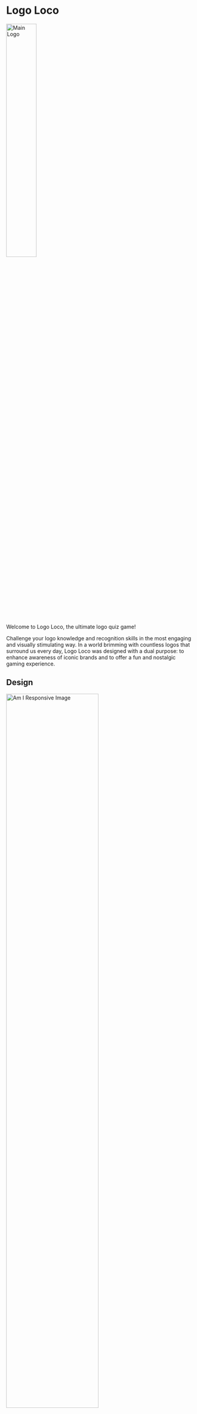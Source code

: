 # Logo Loco

<img src="./assets/images/logo-loco-main-logo.png"
alt="Main Logo" width="40%" height="40%">

<br>

Welcome to Logo Loco, the ultimate logo quiz game!

Challenge your logo knowledge and recognition skills in the most engaging and visually stimulating way. In a world brimming with countless logos that surround us every day, Logo Loco was designed with a dual purpose: to enhance awareness of iconic brands and to offer a fun and nostalgic gaming experience.

## Design

<img src="./assets/images/am-i-responsive.png"
alt="Am I Responsive Image" width="70%" height="70%">

### Colors

<br>

<details>
<summary>Color Palette</summary>

<br>

<img src="./assets/images/color-palette/color-hunt-palette.png"
alt="Color Palette" width="25%" height="25%">

<img src="./assets/images/color-palette/color-codes.png"
alt="Color Palette" width="60%" height="60%">

</details>

<br>

The color scheme for the project was obtained from [Color Hunt](https://colorhunt.co/). This palette was chosen because it has a cool and retro aesthetic that encourages a fun gaming experience while also evoking nostalgia, as if users were playing an old favorite childhood game.

### Fonts

[Google Fonts](https://fonts.google.com/) was used to generate the font family "REM" and in the event that it doesn't load, it will default to "sans-serif". REM was used throughout the project and was chosen because of its clarity and polished appearance. As the project's name implies, it's a "Logo Loco" multiple choice quiz game with a lot of colours to look at and answers to choose from, so I didn't want to overcomplicate the font style and overwhelm the users.

## Wireframes

<br>

<details>
<summary>Home Page</summary>

<img src="./assets/images/homepage-wireframe.png"
alt="Home Page Wireframe" width="60%" height="60%">

</details>

<details>
<summary>Rules & Play Now Page</summary>

<img src="./assets/images/rules-playnow-wireframe.png"
alt="Rules & Play Now Wireframe" width="60%" height="60%">

<br>

</details>
<details>
<summary>Game Page</summary>

<img src="./assets/images/gamepage-wireframe.png"
alt="Game Page Wireframe" width="60%" height="60%">

<br>

</details>
<details>
<summary>End Page</summary>

<img src="./assets/images/endpage-wireframe.png"
alt="End Page Wireframe" width="60%" height="60%">

</details>

<br>

## Features

### Home Page
* Users are greeted with a visually appealing homepage.
* A catchy game title "Logo Loco" and a brief welcome message engage users.
* Users are prompted to enter their name to personalize the experience.
* Clear instructions and a start button guide users to begin the quiz.

<img src="./assets/images/homepage.png"
alt="Home Page" width="60%" height="60%">

### Rules and Play Now Page
* After entering the name, users are taken to the Rules and Play Now page.
* Concise rules explain how to play the game.
* A prominent "Play Now" button invites users to start the quiz.

<img src="./assets/images/rules-and-playnow.png"
alt="Rules and Play Now Page" width="60%" height="60%">
  
### Game Page
* Users are presented with logo images and multiple-choice options.
* The question number and the user's score are displayed.
* Users select answers by clicking on the provided options.
* Immediate feedback is given for correct and incorrect answers using SweetAlert2.
* The game continues until all questions are answered.

<img src="./assets/images/gamepage.png"
alt="Game Page" width="60%" height="60%">

<img src="./assets/images/gamepage-correct.png"
alt="Game Page Correct Answer" width="60%" height="60%">

<img src="./assets/images/gamepage-incorrect.png"
alt="Game Page Incorrect Answer" width="60%" height="60%">

### End Page
* Upon completing the quiz, users are directed to the End Page.
* The final score is displayed along with a trophy icon for added visual appeal.
* Users have the option to play the game again with a "Play Again" button.

<img src="./assets/images/endpage.png"
alt="End Page" width="60%" height="60%">

## Testing

### JSHint

<img src="./assets/images/js-hint.png"
alt="JSHint Validator" width="60%" height="60%">

* Javascript code was validated and passed with no significant issues.

### W3C

<img src="./assets/images/w3c.png"
alt="W3C Validator" width="60%" height="60%">

* HTML Code was validated and passed with no significant issues.

### Jigsaw

<img src="./assets/images/jigsaw.png"
alt="Jigsaw Validator" width="60%" height="60%">

* CSS Code was validated and passed with no significant issues.

## Technology Used

* HTML, CSS & Javascript.
* [Google Fonts](https://fonts.google.com/) - Rem Font Family
* [Font Awesome](https://fontawesome.com/) - Logos used
* [Codeanywhere](https://codeanywhere.com/) - Cloud IDE
* [GitHub](https://github.com/) - Repositories
* [Color Hunt](https://colorhunt.co/) - Color Palette
* [Ui.Dev](https://ui.dev/amiresponsive/) - Responsive Sample Image
* [SweetAlerts2](https://sweetalert2.github.io/) - Answer Feedback Functionality
* [Balsamiq](https://balsamiq.com/) - Wireframes
* [Bootstrap](https://getbootstrap.com/) - Layout Responsiveness

## Deployment

The site was deployed to GitHub Pages. The deployment steps as follows:

* In the [GitHub Repository](https://github.com/IanaLois/CI-PP2-Logo-Loco), navigate to the Settings tab.
* From the source section drop-down menu, select the **Main** Branch, then click "Save".
* The page will be automatically refreshed with a detailed ribbon display to indicate the successful deployment.

The live link can be found [here]()

## Credits

### Content
* Allow some HTML elements in markdown lint rule MD033 was taken from [Stack Overflow](https://stackoverflow.com/questions/72368493/allow-some-html-elements-in-markdown-lint-rule-md033-in-visual-studio-code)
* Instructions on how to modify image size in markdown were taken from [Linux Hint](https://linuxhint.com/add-images-markdown-modify-image-size/#:~:text=For%20Modifying%20Image%20Size%20in%20Markdown%3A&text=We%20can%20change%20the%20size,of%20the%20image%20in%20Markdown)
* All other enquiries and assistance were answered and acquired from [MDN Web Docs](https://developer.mozilla.org/en-US/) and [W3Schools](https://www.w3schools.com/)
* The Logo Loco Quiz game was inspired by the youtube tutorial from Web Dev Simplified [Tutorial](https://www.youtube.com/watch?v=riDzcEQbX6k/)

### Media
* All logos are owned by their rightful owner and the original image url address was linked.
* All icons on this webpage were taken from [Font Awesome](https://fontawesome.com/)

### Acknowledgements
- I would like to thank my mentor Richard Wells for being very patient with me and giving me the encouragement I needed.